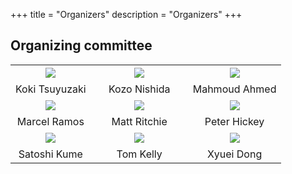 +++
title = "Organizers"
description = "Organizers"
+++

## Organizing committee

|       |   |     |   |      |
|:-----:|---|:---:|---|:----:|
| ![](../img/organizers/koki.png) | &nbsp; | ![](../img/organizers/kozo.png) | &nbsp; | ![](../img/organizers/mahmoud.png) |
| Koki Tsuyuzaki | &nbsp;  | Kozo Nishida | &nbsp; | Mahmoud Ahmed |
| ![](../img/organizers/marcel.png) | &nbsp; | ![](../img/organizers/matt.png) | &nbsp; | ![](../img/organizers/peter.png) |
| Marcel Ramos | &nbsp; | Matt Ritchie | &nbsp; | Peter Hickey |
| ![](../img/organizers/satoshi.png) | &nbsp; | ![](../img/organizers/tom.png) | &nbsp; | ![](../img/organizers/xyuei.png) |
| Satoshi Kume | &nbsp;  | Tom Kelly | &nbsp; | Xyuei Dong |
